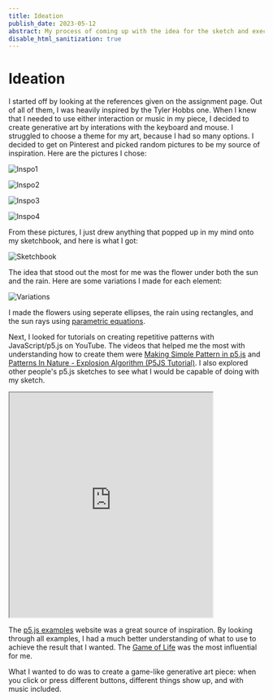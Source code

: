 ```yaml
---
title: Ideation
publish_date: 2023-05-12
abstract: My process of coming up with the idea for the sketch and executing the sketch.
disable_html_sanitization: true
---
```

# Ideation

I started off by looking at the references given on the assignment page. Out of all of them, I was heavily inspired by the Tyler Hobbs one. When I knew that I needed to use either interaction or music in my piece, I decided to create generative art by interations with the keyboard and mouse.
I struggled to choose a theme for my art, because I had so many options. I decided to get on Pinterest and picked random pictures to be my source of inspiration. Here are the pictures I chose:

![Inspo1](../images/1b826fe4c368013477999bd19fe2d997.jpg)

![Inspo2](../images/75b60dbd0e5509b2b13a940d4796e133.jpg)

![Inspo3](../images/b7bffc2b6010688e21c9e01e0682519a.jpg)

![Inspo4](../images/bdd2cf884b793564a4fca38295e26eea.jpg)

From these pictures, I just drew anything that popped up in my mind onto my sketchbook, and here is what I got:

![Sketchbook](../images/20230512_180212.jpg)

The idea that stood out the most for me was the flower under both the sun and the rain. Here are some variations I made for each element:

![Variations](../images/20230512_180228.jpg)

I made the flowers using seperate ellipses, the rain using rectangles, and the sun rays using [parametric equations](https://p5js.org/examples/math-parametric-equations.html).

Next, I looked for tutorials on creating repetitive patterns with JavaScript/p5.js on YouTube. The videos that helped me the most with understanding how to create them were [Making Simple Pattern in p5.js](https://www.youtube.com/watch?v=ig0q6vfpD38) and [Patterns In Nature - Explosion Algorithm (P5JS Tutorial)](https://www.youtube.com/watch?v=B1prjzjtwLY). I also explored other people's p5.js sketches to see what I would be capable of doing with my sketch.

<iframe width="400" height="442" src="https://editor.p5js.org/Luxapodular/full/fla_YPt14"></iframe>

The [p5.js examples](https://p5js.org/examples/) website was a great source of inspiration. By looking through all examples, I had a much better understanding of what to use to achieve the result that I wanted. The [Game of Life](https://p5js.org/examples/simulate-game-of-life.html) was the most influential for me.

What I wanted to do was to create a game-like generative art piece: when you click or press different buttons, different things show up, and with music included. 